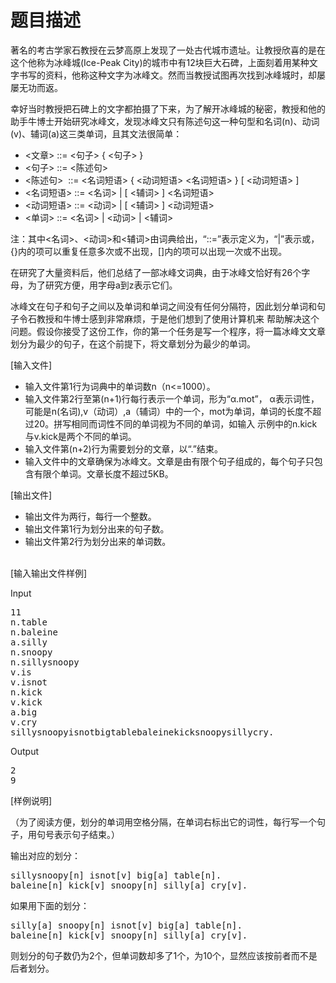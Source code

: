 # 题目描述


<p>
著名的考古学家石教授在云梦高原上发现了一处古代城市遗址。让教授欣喜的是在这个他称为冰峰城(Ice-Peak City)的城市中有12块巨大石碑，上面刻着用某种文字书写的资料，他称这种文字为冰峰文。然而当教授试图再次找到冰峰城时，却屡屡无功而返。
</p>
<p>
幸好当时教授把石碑上的文字都拍摄了下来，为了解开冰峰城的秘密，教授和他的助手牛博士开始研究冰峰文，发现冰峰文只有陈述句这一种句型和名词(n)、动词(v)、辅词(a)这三类单词，且其文法很简单：
</p>
<ul>
<li>
&lt;文章&gt;		::= &lt;句子&gt; { &lt;句子&gt; }
</li>
<li>
&lt;句子&gt;		::= &lt;陈述句&gt;
</li>
<li>
&lt;陈述句&gt;    ::=	&lt;名词短语&gt; { &lt;动词短语&gt; &lt;名词短语&gt; } [ &lt;动词短语&gt; ]
</li>
<li>
&lt;名词短语&gt;	::=	&lt;名词&gt; | [ &lt;辅词&gt; ] &lt;名词短语&gt;
</li>
<li>
&lt;动词短语&gt;	::=	&lt;动词&gt; | [ &lt;辅词&gt; ] &lt;动词短语&gt;
</li>
<li>
&lt;单词&gt;		::=	&lt;名词&gt; | &lt;动词&gt; | &lt;辅词&gt;
</li>
</ul>
<p>
注：其中&lt;名词&gt;、&lt;动词&gt;和&lt;辅词&gt;由词典给出，“::=”表示定义为，“|”表示或，{}内的项可以重复任意多次或不出现，[]内的项可以出现一次或不出现。
</p>
<p>
在研究了大量资料后，他们总结了一部冰峰文词典，由于冰峰文恰好有26个字母，为了研究方便，用字母a到z表示它们。
</p>
<p>
冰峰文在句子和句子之间以及单词和单词之间没有任何分隔符，因此划分单词和句子令石教授和牛博士感到非常麻烦，于是他们想到了使用计算机来 帮助解决这个问题。假设你接受了这份工作，你的第一个任务是写一个程序，将一篇冰峰文文章划分为最少的句子，在这个前提下，将文章划分为最少的单词。
</p>
<p>
[输入文件]
</p>
<ul>
<li>
输入文件第1行为词典中的单词数n（n&lt;=1000）。
</li>
<li>
输入文件第2行至第(n+1)行每行表示一个单词，形为“α.mot”， α表示词性，可能是n(名词),v（动词）,a（辅词）中的一个，mot为单词，单词的长度不超过20。拼写相同而词性不同的单词视为不同的单词，如输入 示例中的n.kick与v.kick是两个不同的单词。
</li>
<li>
输入文件第(n+2)行为需要划分的文章，以“.”结束。
</li>
<li>
输入文件中的文章确保为冰峰文。文章是由有限个句子组成的，每个句子只包含有限个单词。文章长度不超过5KB。
</li>
</ul>
<p>
[输出文件]
</p>
<ul>
<li>
输出文件为两行，每行一个整数。
</li>
<li>
输出文件第1行为划分出来的句子数。
</li>
<li>
输出文件第2行为划分出来的单词数。
</li>
</ul>
<p>
<br/>
[输入输出文件样例]
</p>
<p>
Input
</p>
<pre>11
n.table
n.baleine
a.silly
n.snoopy
n.sillysnoopy
v.is
v.isnot
n.kick
v.kick
a.big
v.cry
sillysnoopyisnotbigtablebaleinekicksnoopysillycry.
</pre>
<p>
Output
</p>
<pre>2
9
</pre>
<p>
[样例说明]
</p>
<p>
（为了阅读方便，划分的单词用空格分隔，在单词右标出它的词性，每行写一个句子，用句号表示句子结束。）
</p>
<p>
输出对应的划分：
</p>
<pre>sillysnoopy[n] isnot[v] big[a] table[n].
baleine[n] kick[v] snoopy[n] silly[a] cry[v].
</pre>
<p>
如果用下面的划分：
</p>
<pre>silly[a] snoopy[n] isnot[v] big[a] table[n].
baleine[n] kick[v] snoopy[n] silly[a] cry[v].
</pre>
<p>
则划分的句子数仍为2个，但单词数却多了1个，为10个，显然应该按前者而不是后者划分。
</p>
